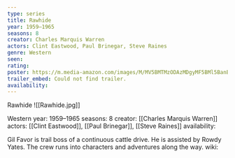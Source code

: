 ```yaml
---
type: series
title: Rawhide
year: 1959–1965
seasons: 8
creator: Charles Marquis Warren
actors: Clint Eastwood, Paul Brinegar, Steve Raines
genre: Western
seen:
rating: 
poster: https://m.media-amazon.com/images/M/MV5BMTMzODAzMDgyMF5BMl5BanBnXkFtZTcwNzQ0MzA5NA@@._V1_SX300.jpg
trailer_embed: Could not find trailer.
availability:
---
```

Rawhide
![[Rawhide.jpg]]

Western
year: 1959–1965
seasons: 8
creator: [[Charles Marquis Warren]]
actors: [[Clint Eastwood]], [[Paul Brinegar]], [[Steve Raines]]
availability:

Gil Favor is trail boss of a continuous cattle drive. He is assisted by Rowdy Yates. The crew runs into characters and adventures along the way.
wiki: 


